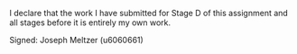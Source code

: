 I declare that the work I have submitted for Stage D of this assignment and all stages before it is entirely my own work.

Signed: Joseph Meltzer (u6060661)
